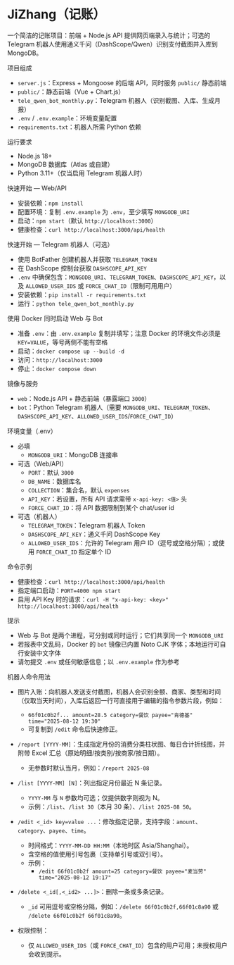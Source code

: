 # JiZhang（记账）

一个简洁的记账项目：前端 + Node.js API 提供网页端录入与统计；可选的 Telegram 机器人使用通义千问（DashScope/Qwen）识别支付截图并入库到 MongoDB。

项目组成
- `server.js`：Express + Mongoose 的后端 API，同时服务 `public/` 静态前端
- `public/`：静态前端（Vue + Chart.js）
- `tele_qwen_bot_monthly.py`：Telegram 机器人（识别截图、入库、生成月报）
- `.env` / `.env.example`：环境变量配置
- `requirements.txt`：机器人所需 Python 依赖

运行要求
- Node.js 18+
- MongoDB 数据库（Atlas 或自建）
- Python 3.11+（仅当启用 Telegram 机器人时）

快速开始 — Web/API
- 安装依赖：`npm install`
- 配置环境：复制 `.env.example` 为 `.env`，至少填写 `MONGODB_URI`
- 启动：`npm start`（默认 `http://localhost:3000`）
- 健康检查：`curl http://localhost:3000/api/health`

快速开始 — Telegram 机器人（可选）
- 使用 BotFather 创建机器人并获取 `TELEGRAM_TOKEN`
- 在 DashScope 控制台获取 `DASHSCOPE_API_KEY`
- `.env` 中确保包含：`MONGODB_URI`、`TELEGRAM_TOKEN`、`DASHSCOPE_API_KEY`，以及 `ALLOWED_USER_IDS` 或 `FORCE_CHAT_ID`（限制可用用户）
- 安装依赖：`pip install -r requirements.txt`
- 运行：`python tele_qwen_bot_monthly.py`

使用 Docker 同时启动 Web 与 Bot
- 准备 `.env`：由 `.env.example` 复制并填写；注意 Docker 的环境文件必须是 `KEY=VALUE`，等号两侧不能有空格
- 启动：`docker compose up --build -d`
- 访问：`http://localhost:3000`
- 停止：`docker compose down`

镜像与服务
- `web`：Node.js API + 静态前端（暴露端口 `3000`）
- `bot`：Python Telegram 机器人（需要 `MONGODB_URI`、`TELEGRAM_TOKEN`、`DASHSCOPE_API_KEY`、`ALLOWED_USER_IDS`/`FORCE_CHAT_ID`）

环境变量（.env）
- 必填
  - `MONGODB_URI`：MongoDB 连接串
- 可选（Web/API）
  - `PORT`：默认 `3000`
  - `DB_NAME`：数据库名
  - `COLLECTION`：集合名，默认 `expenses`
  - `API_KEY`：若设置，所有 API 请求需带 `x-api-key: <值>` 头
  - `FORCE_CHAT_ID`：将 API 数据限制到某个 chat/user id
- 可选（机器人）
  - `TELEGRAM_TOKEN`：Telegram 机器人 Token
  - `DASHSCOPE_API_KEY`：通义千问 DashScope Key
  - `ALLOWED_USER_IDS`：允许的 Telegram 用户 ID（逗号或空格分隔）；或使用 `FORCE_CHAT_ID` 指定单个 ID

命令示例
- 健康检查：`curl http://localhost:3000/api/health`
- 指定端口启动：`PORT=4000 npm start`
- 启用 API Key 时的请求：`curl -H "x-api-key: <key>" http://localhost:3000/api/health`

提示
- Web 与 Bot 是两个进程，可分别或同时运行；它们共享同一个 `MONGODB_URI`
- 若报表中文乱码，Docker 的 `bot` 镜像已内置 Noto CJK 字体；本地运行可自行安装中文字体
- 请勿提交 `.env` 或任何敏感信息；以 `.env.example` 作为参考

机器人命令用法
- 图片入账：向机器人发送支付截图，机器人会识别金额、商家、类型和时间（仅取当天时间），入库后返回一行可直接用于编辑的指令参数片段，例如：
  - `66f01c0b2f... amount=28.5 category=餐饮 payee="肯德基" time="2025-08-12 19:30"`
  - 可复制到 `/edit` 命令后快速修正。

- `/report [YYYY-MM]`：生成指定月份的消费分类柱状图、每日合计折线图，并附带 Excel 汇总（原始明细/按类别/按商家/按日期）。
  - 无参数时默认当月，例如：`/report 2025-08`

- `/list [YYYY-MM] [N]`：列出指定月份最近 N 条记录。
  - `YYYY-MM` 与 `N` 参数均可选；仅提供数字则视为 N。
  - 示例：`/list`、`/list 30`（本月 30 条）、`/list 2025-08 50`。

- `/edit <_id> key=value ...`：修改指定记录，支持字段：`amount`、`category`、`payee`、`time`。
  - 时间格式：`YYYY-MM-DD HH:MM`（本地时区 Asia/Shanghai）。
  - 含空格的值使用引号包裹（支持单引号或双引号）。
  - 示例：
    - `/edit 66f01c0b2f amount=25 category=餐饮 payee="麦当劳" time="2025-08-12 19:17"`

- `/delete <_id[,<_id2> ...]>`：删除一条或多条记录。
  - `_id` 可用逗号或空格分隔，例如：`/delete 66f01c0b2f,66f01c8a90` 或 `/delete 66f01c0b2f 66f01c8a90`。

- 权限控制：
  - 仅 `ALLOWED_USER_IDS`（或 `FORCE_CHAT_ID`）包含的用户可用；未授权用户会收到提示。
